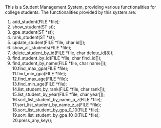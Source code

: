 This is a Student Management System, providing various functionalities for college students. The functionalities provided by this system are:<br />
1. add_student(FILE *file);<br />
2. show_student(ST st);<br />
3. gpa_student(ST *st);<br />
4. rank_student(ST *st);<br />
5. update_student(FILE *file, char id[]);<br />
6. show_all_students(FILE *file);<br />
7. delete_student_by_id(FILE *file, char delete_id[8]);<br />
8. find_student_by_id(FILE *file, char find_id[]);<br />
9. find_student_by_name(FILE *file, char name[]);<br />
10.find_max_gpa(FILE *file);<br />
11.find_min_gpa(FILE *file);<br />
12.find_max_age(FILE *file);<br />
13.find_min_age(FILE *file);<br />
14.list_student_by_rank(FILE *file, char rank[]);<br />
15.list_student_by_year(FILE *file, char year[]);<br />
16.sort_list_student_by_name_a_z(FILE *file);<br />
17.sort_list_student_by_name_z_a(FILE *file);<br />
18.sort_list_student_by_gpa_0_10(FILE *file);<br />
19.sort_list_student_by_gpa_10_0(FILE *file);<br />
20.press_any_key();
